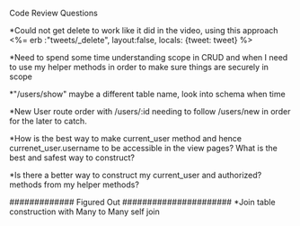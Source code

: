 Code Review Questions

*Could not get delete to work like it did in the video, using this approach
        <%= erb :"tweets/_delete", layout:false, locals: {tweet: tweet} %>

*Need to spend some time understanding scope in CRUD and when I need to use my helper methods in order to make sure things are securely in scope

*"/users/show"  maybe a different table name, look into schema when time     <!-- Could not get created at to work, inquire??? -->

*New User route order with /users/:id needing to follow /users/new in order for the later to catch.

*How is the best way to make current_user method and hence currenet_user.username to be accessible in the view pages?  What is the best and safest way to construct?

*Is there a better way to construct my current_user and authorized? methods from my helper methods?



############# Figured Out ######################
*Join table construction with Many to Many self join
